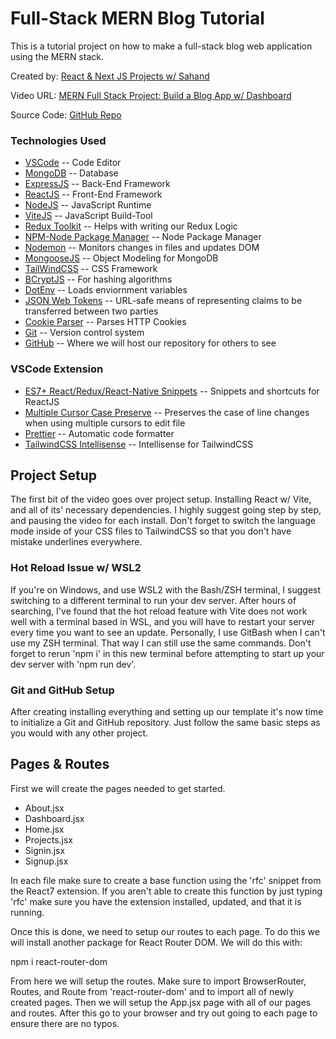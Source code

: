 # Full-Stack MERN Blog Tutorial

This is a tutorial project on how to make a full-stack blog web application using the MERN stack.

Created by:
[React & Next JS Projects w/ Sahand](https://www.youtube.com/@reactproject)

Video URL:
[MERN Full Stack Project: Build a Blog App w/ Dashboard](https://www.youtube.com/watch?v=Kkht2mwSL_I&t=538s)

Source Code:
[GitHub Repo](https://github.com/sahandghavidel/mern-blog)

### Technologies Used

- [VSCode](https:://www.code.visualstudio.com)
-- Code Editor
- [MongoDB](https://www.mongodb.com/)
-- Database
- [ExpressJS](https://expressjs.com/)
-- Back-End Framework
- [ReactJS](https://react.dev/)
-- Front-End Framework
- [NodeJS](https://nodejs.org/en)
-- JavaScript Runtime
- [ViteJS](https://vitejs.dev/)
-- JavaScript Build-Tool
- [Redux Toolkit](https://redux-toolkit.js.org/)
-- Helps with writing our Redux Logic
- [NPM-Node Package Manager](https://www.npmjs.com/)
-- Node Package Manager
- [Nodemon](https://nodemon.io/)
-- Monitors changes in files and updates DOM
- [MongooseJS](https://mongoosejs.com/)
-- Object Modeling for MongoDB
- [TailWindCSS](https://tailwindcss.com/)
-- CSS Framework
- [BCryptJS](https://www.npmjs.com/package/bcryptjs)
-- For hashing algorithms
- [DotEnv](https://www.npmjs.com/package/dotenv)
-- Loads enviornment variables
- [JSON Web Tokens](https://jwt.io/)
-- URL-safe means of representing claims to be transferred between two parties
- [Cookie Parser](https://www.npmjs.com/package/cookie-parser)
-- Parses HTTP Cookies
- [Git](https://git-scm.com/)
-- Version control system
- [GitHub](https://github.com/)
-- Where we will host our repository for others to see

### VSCode Extension

- [ES7+ React/Redux/React-Native Snippets](https://marketplace.visualstudio.com/items?itemName=dsznajder.es7-react-js-snippets)
-- Snippets and shortcuts for ReactJS
- [Multiple Cursor Case Preserve](https://marketplace.visualstudio.com/items?itemName=Cardinal90.multi-cursor-case-preserve)
-- Preserves the case of line changes when using multiple cursors to edit file
- [Prettier](https://marketplace.visualstudio.com/items?itemName=esbenp.prettier-vscode)
-- Automatic code formatter
- [TailwindCSS Intellisense](https://marketplace.visualstudio.com/items?itemName=bradlc.vscode-tailwindcss)
-- Intellisense for TailwindCSS

## Project Setup

The first bit of the video goes over project setup. Installing React w/ Vite, and all of its' necessary dependencies. I highly suggest going step by step, and pausing the video for each install. Don't forget to switch the language mode inside of your CSS files to TailwindCSS so that you don't have mistake underlines everywhere.

### Hot Reload Issue w/ WSL2

If you're on Windows, and use WSL2 with the Bash/ZSH terminal, I suggest switching to a different terminal to run your dev server. After hours of searching, I've found that the hot reload feature with Vite does not work well with a terminal based in WSL, and you will have to restart your server every time you want to see an update. Personally, I use GitBash when I can't use my ZSH terminal. That way I can still use the same commands. Don't forget to rerun 'npm i' in this new terminal before attempting to start up your dev server with 'npm run dev'.

### Git and GitHub Setup

After creating installing everything and setting up our template it's now time to initialize a Git and GitHub repository. Just follow the same basic steps as you would with any other project.

## Pages & Routes

First we will create the pages needed to get started.

- About.jsx
- Dashboard.jsx
- Home.jsx
- Projects.jsx
- Signin.jsx
- Signup.jsx

In each file make sure to create a base function using the 'rfc' snippet from the React7 extension. If you aren't able to create this function by just typing 'rfc' make sure you have the extension installed, updated, and that it is running.

Once this is done, we need to setup our routes to each page. To do this we will install another package for React Router DOM. We will do this with:

  npm i react-router-dom

From here we will setup the routes. Make sure to import BrowserRouter, Routes, and Route from 'react-router-dom' and to import all of newly created pages. Then we will setup the App.jsx page with all of our pages and routes. After this go to your browser and try out going to each page to ensure there are no typos.